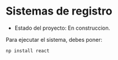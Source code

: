 <h1> Sistemas de registro </h1>


- Estado del proyecto: En construccion. 

Para ejecutar el sistema, debes poner: 

```np install react```
